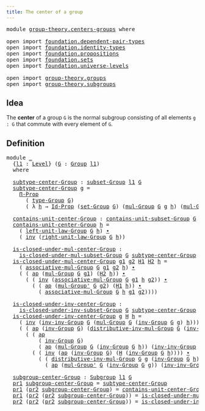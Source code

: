 ```yaml
---
title: The center of a group
---
```


<pre class="Agda"><a id="47" class="Keyword">module</a> <a id="54" href="group-theory.centers-groups.html" class="Module">group-theory.centers-groups</a> <a id="82" class="Keyword">where</a>

<a id="89" class="Keyword">open</a> <a id="94" class="Keyword">import</a> <a id="101" href="foundation.dependent-pair-types.html" class="Module">foundation.dependent-pair-types</a>
<a id="133" class="Keyword">open</a> <a id="138" class="Keyword">import</a> <a id="145" href="foundation.identity-types.html" class="Module">foundation.identity-types</a>
<a id="171" class="Keyword">open</a> <a id="176" class="Keyword">import</a> <a id="183" href="foundation.propositions.html" class="Module">foundation.propositions</a>
<a id="207" class="Keyword">open</a> <a id="212" class="Keyword">import</a> <a id="219" href="foundation.sets.html" class="Module">foundation.sets</a>
<a id="235" class="Keyword">open</a> <a id="240" class="Keyword">import</a> <a id="247" href="foundation.universe-levels.html" class="Module">foundation.universe-levels</a>

<a id="275" class="Keyword">open</a> <a id="280" class="Keyword">import</a> <a id="287" href="group-theory.groups.html" class="Module">group-theory.groups</a>
<a id="307" class="Keyword">open</a> <a id="312" class="Keyword">import</a> <a id="319" href="group-theory.subgroups.html" class="Module">group-theory.subgroups</a>
</pre>
## Idea

The **center** of a group `G` is the normal subgroup consisting of all elements `g : G` that commute with every element of `G`.

## Definition

<pre class="Agda"><a id="508" class="Keyword">module</a> <a id="515" href="group-theory.centers-groups.html#515" class="Module">_</a>
  <a id="519" class="Symbol">{</a><a id="520" href="group-theory.centers-groups.html#520" class="Bound">l1</a> <a id="523" class="Symbol">:</a> <a id="525" href="Agda.Primitive.html#597" class="Postulate">Level</a><a id="530" class="Symbol">}</a> <a id="532" class="Symbol">(</a><a id="533" href="group-theory.centers-groups.html#533" class="Bound">G</a> <a id="535" class="Symbol">:</a> <a id="537" href="group-theory.groups.html#2650" class="Function">Group</a> <a id="543" href="group-theory.centers-groups.html#520" class="Bound">l1</a><a id="545" class="Symbol">)</a>
  <a id="549" class="Keyword">where</a>
  
  <a id="560" href="group-theory.centers-groups.html#560" class="Function">subtype-center-Group</a> <a id="581" class="Symbol">:</a> <a id="583" href="group-theory.subgroups.html#2102" class="Function">subset-Group</a> <a id="596" href="group-theory.centers-groups.html#520" class="Bound">l1</a> <a id="599" href="group-theory.centers-groups.html#533" class="Bound">G</a>
  <a id="603" href="group-theory.centers-groups.html#560" class="Function">subtype-center-Group</a> <a id="624" href="group-theory.centers-groups.html#624" class="Bound">g</a> <a id="626" class="Symbol">=</a>
    <a id="632" href="foundation-core.propositions.html#6694" class="Function">Π-Prop</a>
      <a id="645" class="Symbol">(</a> <a id="647" href="group-theory.groups.html#2893" class="Function">type-Group</a> <a id="658" href="group-theory.centers-groups.html#533" class="Bound">G</a><a id="659" class="Symbol">)</a>
      <a id="667" class="Symbol">(</a> <a id="669" class="Symbol">λ</a> <a id="671" href="group-theory.centers-groups.html#671" class="Bound">h</a> <a id="673" class="Symbol">→</a> <a id="675" href="foundation-core.sets.html#1420" class="Function">Id-Prop</a> <a id="683" class="Symbol">(</a><a id="684" href="group-theory.groups.html#2833" class="Function">set-Group</a> <a id="694" href="group-theory.centers-groups.html#533" class="Bound">G</a><a id="695" class="Symbol">)</a> <a id="697" class="Symbol">(</a><a id="698" href="group-theory.groups.html#3138" class="Function">mul-Group</a> <a id="708" href="group-theory.centers-groups.html#533" class="Bound">G</a> <a id="710" href="group-theory.centers-groups.html#624" class="Bound">g</a> <a id="712" href="group-theory.centers-groups.html#671" class="Bound">h</a><a id="713" class="Symbol">)</a> <a id="715" class="Symbol">(</a><a id="716" href="group-theory.groups.html#3138" class="Function">mul-Group</a> <a id="726" href="group-theory.centers-groups.html#533" class="Bound">G</a> <a id="728" href="group-theory.centers-groups.html#671" class="Bound">h</a> <a id="730" href="group-theory.centers-groups.html#624" class="Bound">g</a><a id="731" class="Symbol">))</a>

  <a id="737" href="group-theory.centers-groups.html#737" class="Function">contains-unit-center-Group</a> <a id="764" class="Symbol">:</a> <a id="766" href="group-theory.subgroups.html#2591" class="Function">contains-unit-subset-Group</a> <a id="793" href="group-theory.centers-groups.html#533" class="Bound">G</a> <a id="795" href="group-theory.centers-groups.html#560" class="Function">subtype-center-Group</a>
  <a id="818" href="group-theory.centers-groups.html#737" class="Function">contains-unit-center-Group</a> <a id="845" href="group-theory.centers-groups.html#845" class="Bound">h</a> <a id="847" class="Symbol">=</a>
    <a id="853" class="Symbol">(</a> <a id="855" href="group-theory.groups.html#4354" class="Function">left-unit-law-Group</a> <a id="875" href="group-theory.centers-groups.html#533" class="Bound">G</a> <a id="877" href="group-theory.centers-groups.html#845" class="Bound">h</a><a id="878" class="Symbol">)</a> <a id="880" href="foundation-core.identity-types.html#2425" class="Function Operator">∙</a>
    <a id="886" class="Symbol">(</a> <a id="888" href="foundation-core.identity-types.html#2729" class="Function">inv</a> <a id="892" class="Symbol">(</a><a id="893" href="group-theory.groups.html#4484" class="Function">right-unit-law-Group</a> <a id="914" href="group-theory.centers-groups.html#533" class="Bound">G</a> <a id="916" href="group-theory.centers-groups.html#845" class="Bound">h</a><a id="917" class="Symbol">))</a>

  <a id="923" href="group-theory.centers-groups.html#923" class="Function">is-closed-under-mul-center-Group</a> <a id="956" class="Symbol">:</a>
    <a id="962" href="group-theory.subgroups.html#3135" class="Function">is-closed-under-mul-subset-Group</a> <a id="995" href="group-theory.centers-groups.html#533" class="Bound">G</a> <a id="997" href="group-theory.centers-groups.html#560" class="Function">subtype-center-Group</a>
  <a id="1020" href="group-theory.centers-groups.html#923" class="Function">is-closed-under-mul-center-Group</a> <a id="1053" href="group-theory.centers-groups.html#1053" class="Bound">g1</a> <a id="1056" href="group-theory.centers-groups.html#1056" class="Bound">g2</a> <a id="1059" href="group-theory.centers-groups.html#1059" class="Bound">H1</a> <a id="1062" href="group-theory.centers-groups.html#1062" class="Bound">H2</a> <a id="1065" href="group-theory.centers-groups.html#1065" class="Bound">h</a> <a id="1067" class="Symbol">=</a>
    <a id="1073" class="Symbol">(</a> <a id="1075" href="group-theory.groups.html#3487" class="Function">associative-mul-Group</a> <a id="1097" href="group-theory.centers-groups.html#533" class="Bound">G</a> <a id="1099" href="group-theory.centers-groups.html#1053" class="Bound">g1</a> <a id="1102" href="group-theory.centers-groups.html#1056" class="Bound">g2</a> <a id="1105" href="group-theory.centers-groups.html#1065" class="Bound">h</a><a id="1106" class="Symbol">)</a> <a id="1108" href="foundation-core.identity-types.html#2425" class="Function Operator">∙</a>
    <a id="1114" class="Symbol">(</a> <a id="1116" class="Symbol">(</a> <a id="1118" href="foundation-core.identity-types.html#4003" class="Function">ap</a> <a id="1121" class="Symbol">(</a><a id="1122" href="group-theory.groups.html#3138" class="Function">mul-Group</a> <a id="1132" href="group-theory.centers-groups.html#533" class="Bound">G</a> <a id="1134" href="group-theory.centers-groups.html#1053" class="Bound">g1</a><a id="1136" class="Symbol">)</a> <a id="1138" class="Symbol">(</a><a id="1139" href="group-theory.centers-groups.html#1062" class="Bound">H2</a> <a id="1142" href="group-theory.centers-groups.html#1065" class="Bound">h</a><a id="1143" class="Symbol">))</a> <a id="1146" href="foundation-core.identity-types.html#2425" class="Function Operator">∙</a>
      <a id="1154" class="Symbol">(</a> <a id="1156" class="Symbol">(</a> <a id="1158" href="foundation-core.identity-types.html#2729" class="Function">inv</a> <a id="1162" class="Symbol">(</a><a id="1163" href="group-theory.groups.html#3487" class="Function">associative-mul-Group</a> <a id="1185" href="group-theory.centers-groups.html#533" class="Bound">G</a> <a id="1187" href="group-theory.centers-groups.html#1053" class="Bound">g1</a> <a id="1190" href="group-theory.centers-groups.html#1065" class="Bound">h</a> <a id="1192" href="group-theory.centers-groups.html#1056" class="Bound">g2</a><a id="1194" class="Symbol">))</a> <a id="1197" href="foundation-core.identity-types.html#2425" class="Function Operator">∙</a>
        <a id="1207" class="Symbol">(</a> <a id="1209" class="Symbol">(</a> <a id="1211" href="foundation-core.identity-types.html#4003" class="Function">ap</a> <a id="1214" class="Symbol">(</a><a id="1215" href="group-theory.groups.html#3399" class="Function">mul-Group&#39;</a> <a id="1226" href="group-theory.centers-groups.html#533" class="Bound">G</a> <a id="1228" href="group-theory.centers-groups.html#1056" class="Bound">g2</a><a id="1230" class="Symbol">)</a> <a id="1232" class="Symbol">(</a><a id="1233" href="group-theory.centers-groups.html#1059" class="Bound">H1</a> <a id="1236" href="group-theory.centers-groups.html#1065" class="Bound">h</a><a id="1237" class="Symbol">))</a> <a id="1240" href="foundation-core.identity-types.html#2425" class="Function Operator">∙</a>
          <a id="1252" class="Symbol">(</a> <a id="1254" href="group-theory.groups.html#3487" class="Function">associative-mul-Group</a> <a id="1276" href="group-theory.centers-groups.html#533" class="Bound">G</a> <a id="1278" href="group-theory.centers-groups.html#1065" class="Bound">h</a> <a id="1280" href="group-theory.centers-groups.html#1053" class="Bound">g1</a> <a id="1283" href="group-theory.centers-groups.html#1056" class="Bound">g2</a><a id="1285" class="Symbol">))))</a>

  <a id="1293" href="group-theory.centers-groups.html#1293" class="Function">is-closed-under-inv-center-Group</a> <a id="1326" class="Symbol">:</a>
    <a id="1332" href="group-theory.subgroups.html#3657" class="Function">is-closed-under-inv-subset-Group</a> <a id="1365" href="group-theory.centers-groups.html#533" class="Bound">G</a> <a id="1367" href="group-theory.centers-groups.html#560" class="Function">subtype-center-Group</a>
  <a id="1390" href="group-theory.centers-groups.html#1293" class="Function">is-closed-under-inv-center-Group</a> <a id="1423" href="group-theory.centers-groups.html#1423" class="Bound">g</a> <a id="1425" href="group-theory.centers-groups.html#1425" class="Bound">H</a> <a id="1427" href="group-theory.centers-groups.html#1427" class="Bound">h</a> <a id="1429" class="Symbol">=</a>
    <a id="1435" class="Symbol">(</a> <a id="1437" href="foundation-core.identity-types.html#2729" class="Function">inv</a> <a id="1441" class="Symbol">(</a><a id="1442" href="group-theory.groups.html#8534" class="Function">inv-inv-Group</a> <a id="1456" href="group-theory.centers-groups.html#533" class="Bound">G</a> <a id="1458" class="Symbol">(</a><a id="1459" href="group-theory.groups.html#3138" class="Function">mul-Group</a> <a id="1469" href="group-theory.centers-groups.html#533" class="Bound">G</a> <a id="1471" class="Symbol">(</a><a id="1472" href="group-theory.groups.html#4841" class="Function">inv-Group</a> <a id="1482" href="group-theory.centers-groups.html#533" class="Bound">G</a> <a id="1484" href="group-theory.centers-groups.html#1423" class="Bound">g</a><a id="1485" class="Symbol">)</a> <a id="1487" href="group-theory.centers-groups.html#1427" class="Bound">h</a><a id="1488" class="Symbol">)))</a> <a id="1492" href="foundation-core.identity-types.html#2425" class="Function Operator">∙</a>
    <a id="1498" class="Symbol">(</a> <a id="1500" class="Symbol">(</a> <a id="1502" href="foundation-core.identity-types.html#4003" class="Function">ap</a> <a id="1505" class="Symbol">(</a><a id="1506" href="group-theory.groups.html#4841" class="Function">inv-Group</a> <a id="1516" href="group-theory.centers-groups.html#533" class="Bound">G</a><a id="1517" class="Symbol">)</a> <a id="1519" class="Symbol">(</a><a id="1520" href="group-theory.groups.html#8124" class="Function">distributive-inv-mul-Group</a> <a id="1547" href="group-theory.centers-groups.html#533" class="Bound">G</a> <a id="1549" class="Symbol">(</a><a id="1550" href="group-theory.groups.html#4841" class="Function">inv-Group</a> <a id="1560" href="group-theory.centers-groups.html#533" class="Bound">G</a> <a id="1562" href="group-theory.centers-groups.html#1423" class="Bound">g</a><a id="1563" class="Symbol">)</a> <a id="1565" href="group-theory.centers-groups.html#1427" class="Bound">h</a><a id="1566" class="Symbol">))</a> <a id="1569" href="foundation-core.identity-types.html#2425" class="Function Operator">∙</a>
      <a id="1577" class="Symbol">(</a> <a id="1579" class="Symbol">(</a> <a id="1581" href="foundation-core.identity-types.html#4003" class="Function">ap</a>
          <a id="1594" class="Symbol">(</a> <a id="1596" href="group-theory.groups.html#4841" class="Function">inv-Group</a> <a id="1606" href="group-theory.centers-groups.html#533" class="Bound">G</a><a id="1607" class="Symbol">)</a>
          <a id="1619" class="Symbol">(</a> <a id="1621" href="foundation-core.identity-types.html#4003" class="Function">ap</a> <a id="1624" class="Symbol">(</a><a id="1625" href="group-theory.groups.html#3138" class="Function">mul-Group</a> <a id="1635" href="group-theory.centers-groups.html#533" class="Bound">G</a> <a id="1637" class="Symbol">(</a><a id="1638" href="group-theory.groups.html#4841" class="Function">inv-Group</a> <a id="1648" href="group-theory.centers-groups.html#533" class="Bound">G</a> <a id="1650" href="group-theory.centers-groups.html#1427" class="Bound">h</a><a id="1651" class="Symbol">))</a> <a id="1654" class="Symbol">(</a><a id="1655" href="group-theory.groups.html#8534" class="Function">inv-inv-Group</a> <a id="1669" href="group-theory.centers-groups.html#533" class="Bound">G</a> <a id="1671" href="group-theory.centers-groups.html#1423" class="Bound">g</a><a id="1672" class="Symbol">)))</a> <a id="1676" href="foundation-core.identity-types.html#2425" class="Function Operator">∙</a>
        <a id="1686" class="Symbol">(</a> <a id="1688" class="Symbol">(</a> <a id="1690" href="foundation-core.identity-types.html#2729" class="Function">inv</a> <a id="1694" class="Symbol">(</a><a id="1695" href="foundation-core.identity-types.html#4003" class="Function">ap</a> <a id="1698" class="Symbol">(</a><a id="1699" href="group-theory.groups.html#4841" class="Function">inv-Group</a> <a id="1709" href="group-theory.centers-groups.html#533" class="Bound">G</a><a id="1710" class="Symbol">)</a> <a id="1712" class="Symbol">(</a><a id="1713" href="group-theory.centers-groups.html#1425" class="Bound">H</a> <a id="1715" class="Symbol">(</a><a id="1716" href="group-theory.groups.html#4841" class="Function">inv-Group</a> <a id="1726" href="group-theory.centers-groups.html#533" class="Bound">G</a> <a id="1728" href="group-theory.centers-groups.html#1427" class="Bound">h</a><a id="1729" class="Symbol">))))</a> <a id="1734" href="foundation-core.identity-types.html#2425" class="Function Operator">∙</a>
          <a id="1746" class="Symbol">(</a> <a id="1748" class="Symbol">(</a> <a id="1750" href="group-theory.groups.html#8124" class="Function">distributive-inv-mul-Group</a> <a id="1777" href="group-theory.centers-groups.html#533" class="Bound">G</a> <a id="1779" href="group-theory.centers-groups.html#1423" class="Bound">g</a> <a id="1781" class="Symbol">(</a><a id="1782" href="group-theory.groups.html#4841" class="Function">inv-Group</a> <a id="1792" href="group-theory.centers-groups.html#533" class="Bound">G</a> <a id="1794" href="group-theory.centers-groups.html#1427" class="Bound">h</a><a id="1795" class="Symbol">))</a> <a id="1798" href="foundation-core.identity-types.html#2425" class="Function Operator">∙</a>
            <a id="1812" class="Symbol">(</a> <a id="1814" href="foundation-core.identity-types.html#4003" class="Function">ap</a> <a id="1817" class="Symbol">(</a><a id="1818" href="group-theory.groups.html#3399" class="Function">mul-Group&#39;</a> <a id="1829" href="group-theory.centers-groups.html#533" class="Bound">G</a> <a id="1831" class="Symbol">(</a><a id="1832" href="group-theory.groups.html#4841" class="Function">inv-Group</a> <a id="1842" href="group-theory.centers-groups.html#533" class="Bound">G</a> <a id="1844" href="group-theory.centers-groups.html#1423" class="Bound">g</a><a id="1845" class="Symbol">))</a> <a id="1848" class="Symbol">(</a><a id="1849" href="group-theory.groups.html#8534" class="Function">inv-inv-Group</a> <a id="1863" href="group-theory.centers-groups.html#533" class="Bound">G</a> <a id="1865" href="group-theory.centers-groups.html#1427" class="Bound">h</a><a id="1866" class="Symbol">))))))</a>

  <a id="1876" href="group-theory.centers-groups.html#1876" class="Function">subgroup-center-Group</a> <a id="1898" class="Symbol">:</a> <a id="1900" href="group-theory.subgroups.html#4522" class="Function">Subgroup</a> <a id="1909" href="group-theory.centers-groups.html#520" class="Bound">l1</a> <a id="1912" href="group-theory.centers-groups.html#533" class="Bound">G</a>
  <a id="1916" href="foundation-core.dependent-pair-types.html#605" class="Field">pr1</a> <a id="1920" href="group-theory.centers-groups.html#1876" class="Function">subgroup-center-Group</a> <a id="1942" class="Symbol">=</a> <a id="1944" href="group-theory.centers-groups.html#560" class="Function">subtype-center-Group</a>
  <a id="1967" href="foundation-core.dependent-pair-types.html#605" class="Field">pr1</a> <a id="1971" class="Symbol">(</a><a id="1972" href="foundation-core.dependent-pair-types.html#617" class="Field">pr2</a> <a id="1976" href="group-theory.centers-groups.html#1876" class="Function">subgroup-center-Group</a><a id="1997" class="Symbol">)</a> <a id="1999" class="Symbol">=</a> <a id="2001" href="group-theory.centers-groups.html#737" class="Function">contains-unit-center-Group</a>
  <a id="2030" href="foundation-core.dependent-pair-types.html#605" class="Field">pr1</a> <a id="2034" class="Symbol">(</a><a id="2035" href="foundation-core.dependent-pair-types.html#617" class="Field">pr2</a> <a id="2039" class="Symbol">(</a><a id="2040" href="foundation-core.dependent-pair-types.html#617" class="Field">pr2</a> <a id="2044" href="group-theory.centers-groups.html#1876" class="Function">subgroup-center-Group</a><a id="2065" class="Symbol">))</a> <a id="2068" class="Symbol">=</a> <a id="2070" href="group-theory.centers-groups.html#923" class="Function">is-closed-under-mul-center-Group</a>
  <a id="2105" href="foundation-core.dependent-pair-types.html#617" class="Field">pr2</a> <a id="2109" class="Symbol">(</a><a id="2110" href="foundation-core.dependent-pair-types.html#617" class="Field">pr2</a> <a id="2114" class="Symbol">(</a><a id="2115" href="foundation-core.dependent-pair-types.html#617" class="Field">pr2</a> <a id="2119" href="group-theory.centers-groups.html#1876" class="Function">subgroup-center-Group</a><a id="2140" class="Symbol">))</a> <a id="2143" class="Symbol">=</a> <a id="2145" href="group-theory.centers-groups.html#1293" class="Function">is-closed-under-inv-center-Group</a>
</pre>